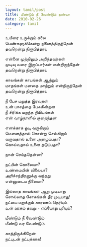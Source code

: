 ```yaml
---
layout: tamil/post
title: மீண்டும் நீ வேண்டும் நண்பா
date: 2010-02-26
category: tamil
---
```


உயிரை உருக்கும் கலை <br/>
பெண்களுக்கென்று நினைத்திருந்தேன் <br/>
தவறென்று நிரூபித்தாய்

என்னை முற்றிலும் அறிந்தவர்கள் <br/>
முடிவு வரை இருப்பார்கள் என்றிருந்தேன் <br/>
தவறென்று நிரூபித்தாய்

காலங்கள் காயங்கள் ஆற்றும் <br/>
மாதங்கள் மனதை மாற்றும் என்றிருந்தேன் <br/>
தவறென்று நிரூபித்தாய்

நீ பேச மறுத்த இரவுகள் <br/>
உன் பாசத்தை பேசுகின்றன <br/>
நீ சிரிக்க மறந்த நிமிடங்கள் <br/>
என் வாழ்நாளில் குறைந்தன

எனக்காக ஓடி வருகிறாய் <br/>
மௌனத்தால் கொன்று செல்கிறாய் <br/>
வருவதால் உனை அழைப்பதா? <br/>
கொல்வதால் உனை தடுப்பதா?

நான் செய்ததென்ன?

நட்பின் கொலையா? <br/>
உண்மையின் விலையா? <br/>
அரிச்சந்திரனுக்கு வந்தது <br/>
என்னுடைய நிலையா?

இல்லாத காயங்கள் ஆற முடியாது <br/>
சொல்லாத சோகங்கள் தீர முடியாது! <br/>
நட்பை மறுக்கும் காரணம் தெரியும் <br/>
உன் ஊகம் தவறு - எப்போது புரியும்?

மீண்டும் நீ வேண்டும் <br/>
மீண்டு வர வேண்டும்

காத்திருக்கிறேன் <br/>
நட்புடன் நட்புக்காக!
